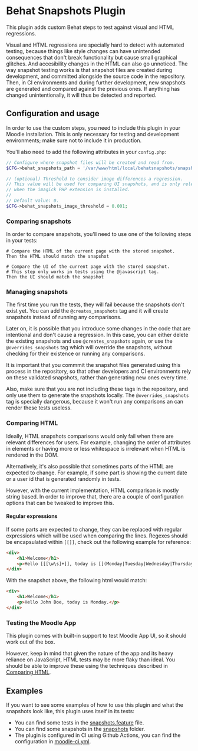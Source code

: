 # Behat Snapshots Plugin

This plugin adds custom Behat steps to test against visual and HTML regressions.

Visual and HTML regressions are specially hard to detect with automated testing, because things like style changes can have unintended consequences that don't break functionality but cause small graphical glitches. And accesibility changes in the HTML can also go unnoticed. The way snapshot testing works is that snapshot files are created during development, and committed alongside the source code in the repository. Then, in CI environments and during further development, new snapshots are generated and compared against the previous ones. If anything has changed unintentionally, it will thus be detected and reported.

## Configuration and usage

In order to use the custom steps, you need to include this plugin in your Moodle installation. This is only necessary for testing and development environments; make sure not to include it in production.

You'll also need to add the following attributes in your `config.php`:

```php
// Configure where snapshot files will be created and read from.
$CFG->behat_snapshots_path = '/var/www/html/local/behatsnapshots/snapshots';

// (optional) Threshold to consider image differences a regression.
// This value will be used for comparing UI snapshots, and is only relevant
// when the imagick PHP extension is installed.
//
// Default value: 0.
$CFG->behat_snapshots_image_threshold = 0.001;
```

### Comparing snapshots

In order to compare snapshots, you'll need to use one of the following steps in your tests:

```Gherkin
# Compare the HTML of the current page with the stored snapshot.
Then the HTML should match the snapshot

# Compare the UI of the current page with the stored snapshot.
# This step only works in tests using the @javascript tag.
Then the UI should match the snapshot
```

### Managing snapshots

The first time you run the tests, they will fail because the snapshots don't exist yet. You can add the `@creates_snapshots` tag and it will create snapshots instead of running any comparisons.

Later on, it is possible that you introduce some changes in the code that are intentional and don't cause a regression. In this case, you can either delete the existing snapshots and use `@creates_snapshots` again, or use the `@overrides_snapshots` tag which will override the snapshots, without checking for their existence or running any comparisons.

It is important that you commmit the snapshot files generated using this process in the repository, so that other developers and CI environments rely on these validated snapshots, rather than generating new ones every time.

Also, make sure that you are not including these tags in the repository, and only use them to generate the snapshots locally. The `@overrides_snapshots` tag is specially dangerous, because it won't run any comparisons an can render these tests useless.

### Comparing HTML

Ideally, HTML snapshots comparisons would only fail when there are relevant differences for users. For example, changing the order of attributes in elements or having more or less whitespace is irrelevant when HTML is rendered in the DOM.

Alternatively, it's also possible that sometimes parts of the HTML are expected to change. For example, if some part is showing the current date or a user id that is generated randomly in tests.

However, with the current implementation, HTML comparison is mostly string based. In order to improve that, there are a couple of configuration options that can be tweaked to improve this.

#### Regular expressions

If some parts are expected to change, they can be replaced with regular expressions which will be used when comparing the lines. Regexes should be encapsulated within `[[]]`, check out the following example for reference:

```html
<div>
    <h1>Welcome</h1>
    <p>Hello [[[\w\s]+]], today is [[(Monday|Tuesday|Wednesday|Thursday|Friday|Saturday|Sunday)]].</p>
</div>
```

With the snapshot above, the following html would match:

```html
<div>
    <h1>Welcome</h1>
    <p>Hello John Doe, today is Monday.</p>
</div>
```

### Testing the Moodle App

This plugin comes with built-in support to test Moodle App UI, so it should work out of the box.

However, keep in mind that given the nature of the app and its heavy reliance on JavaScript, HTML tests may be more flaky than ideal. You should be able to improve these using the techniques described in [Comparing HTML](#comparing-html).

## Examples

If you want to see some examples of how to use this plugin and what the snapshots look like, this plugin uses itself in its tests:

- You can find some tests in the [snapshots.feature](tests/behat/snapshots.feature) file.
- You can find some snapshots in the [snapshots](snapshots) folder.
- The plugin is configured in CI using Github Actions, you can find the configuration in [moodle-ci.yml](.github/workflows/moodle-ci.yml).
